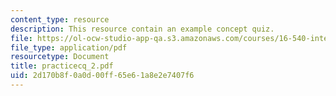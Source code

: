 ```yaml
---
content_type: resource
description: This resource contain an example concept quiz.
file: https://ol-ocw-studio-app-qa.s3.amazonaws.com/courses/16-540-internal-flows-in-turbomachines-spring-2006/2d170b8f0a0d00ff65e61a8e2e7407f6_practicecq_2.pdf
file_type: application/pdf
resourcetype: Document
title: practicecq_2.pdf
uid: 2d170b8f-0a0d-00ff-65e6-1a8e2e7407f6
---
```

